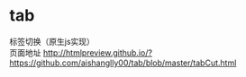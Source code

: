 # tab
标签切换（原生js实现）<br />
页面地址
http://htmlpreview.github.io/?https://github.com/aishanglly00/tab/blob/master/tabCut.html

